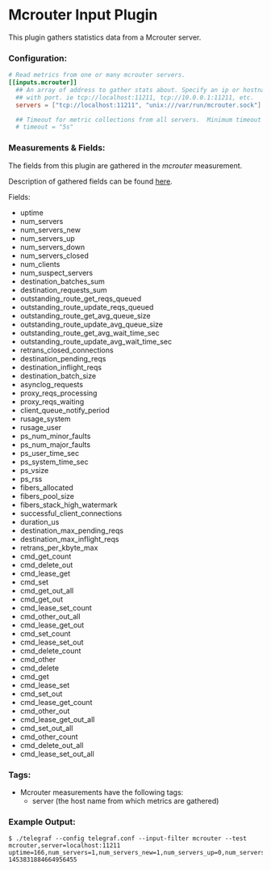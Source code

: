 # Mcrouter Input Plugin

This plugin gathers statistics data from a Mcrouter server.

### Configuration:

```toml
# Read metrics from one or many mcrouter servers.
[[inputs.mcrouter]]
  ## An array of address to gather stats about. Specify an ip or hostname
  ## with port. ie tcp://localhost:11211, tcp://10.0.0.1:11211, etc.
  servers = ["tcp://localhost:11211", "unix:///var/run/mcrouter.sock"]

  ## Timeout for metric collections from all servers.  Minimum timeout is "1s".
  # timeout = "5s"
```

### Measurements & Fields:

The fields from this plugin are gathered in the *mcrouter* measurement.

Description of gathered fields can be found [here](https://github.com/facebook/mcrouter/wiki/Stats-list).

Fields:

* uptime
* num_servers
* num_servers_new
* num_servers_up
* num_servers_down
* num_servers_closed
* num_clients
* num_suspect_servers
* destination_batches_sum
* destination_requests_sum
* outstanding_route_get_reqs_queued
* outstanding_route_update_reqs_queued
* outstanding_route_get_avg_queue_size
* outstanding_route_update_avg_queue_size
* outstanding_route_get_avg_wait_time_sec
* outstanding_route_update_avg_wait_time_sec
* retrans_closed_connections
* destination_pending_reqs
* destination_inflight_reqs
* destination_batch_size
* asynclog_requests
* proxy_reqs_processing
* proxy_reqs_waiting
* client_queue_notify_period
* rusage_system
* rusage_user
* ps_num_minor_faults
* ps_num_major_faults
* ps_user_time_sec
* ps_system_time_sec
* ps_vsize
* ps_rss
* fibers_allocated
* fibers_pool_size
* fibers_stack_high_watermark
* successful_client_connections
* duration_us
* destination_max_pending_reqs
* destination_max_inflight_reqs
* retrans_per_kbyte_max
* cmd_get_count
* cmd_delete_out
* cmd_lease_get
* cmd_set
* cmd_get_out_all
* cmd_get_out
* cmd_lease_set_count
* cmd_other_out_all
* cmd_lease_get_out
* cmd_set_count
* cmd_lease_set_out
* cmd_delete_count
* cmd_other
* cmd_delete
* cmd_get
* cmd_lease_set
* cmd_set_out
* cmd_lease_get_count
* cmd_other_out
* cmd_lease_get_out_all
* cmd_set_out_all
* cmd_other_count
* cmd_delete_out_all
* cmd_lease_set_out_all

### Tags:

* Mcrouter measurements have the following tags:
    - server (the host name from which metrics are gathered)



### Example Output:

```
$ ./telegraf --config telegraf.conf --input-filter mcrouter --test
mcrouter,server=localhost:11211 uptime=166,num_servers=1,num_servers_new=1,num_servers_up=0,num_servers_down=0,num_servers_closed=0,num_clients=1,num_suspect_servers=0,destination_batches_sum=0,destination_requests_sum=0,outstanding_route_get_reqs_queued=0,outstanding_route_update_reqs_queued=0,outstanding_route_get_avg_queue_size=0,outstanding_route_update_avg_queue_size=0,outstanding_route_get_avg_wait_time_sec=0,outstanding_route_update_avg_wait_time_sec=0,retrans_closed_connections=0,destination_pending_reqs=0,destination_inflight_reqs=0,destination_batch_size=0,asynclog_requests=0,proxy_reqs_processing=1,proxy_reqs_waiting=0,client_queue_notify_period=0,rusage_system=0.040966,rusage_user=0.020483,ps_num_minor_faults=2490,ps_num_major_faults=11,ps_user_time_sec=0.02,ps_system_time_sec=0.04,ps_vsize=697741312,ps_rss=10563584,fibers_allocated=0,fibers_pool_size=0,fibers_stack_high_watermark=0,successful_client_connections=18,duration_us=0,destination_max_pending_reqs=0,destination_max_inflight_reqs=0,retrans_per_kbyte_max=0,cmd_get_count=0,cmd_delete_out=0,cmd_lease_get=0,cmd_set=0,cmd_get_out_all=0,cmd_get_out=0,cmd_lease_set_count=0,cmd_other_out_all=0,cmd_lease_get_out=0,cmd_set_count=0,cmd_lease_set_out=0,cmd_delete_count=0,cmd_other=0,cmd_delete=0,cmd_get=0,cmd_lease_set=0,cmd_set_out=0,cmd_lease_get_count=0,cmd_other_out=0,cmd_lease_get_out_all=0,cmd_set_out_all=0,cmd_other_count=0,cmd_delete_out_all=0,cmd_lease_set_out_all=0 1453831884664956455
```

